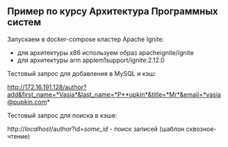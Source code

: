 ## Пример по курсу Архитектура Программных систем


Запускаем в docker-compose кластер Apache Ignite:

- для архитектуры x86 используем образ apacheignite/ignite
- для архитектуры arm applem1support/ignite:2.12.0


Тестовый запрос для добавления в MySQL и кэш:

http://172.16.191.128/author?add&first_name=*Vasia*&last_name=*P**upkin*&title=*Mr*&email=*vasia@pupkin.com*

Тестовый запрос для поиска в кэше:

http://*localhost*/author?id=*some_id -* поиск записей (шаблон сквозное-чтение)
